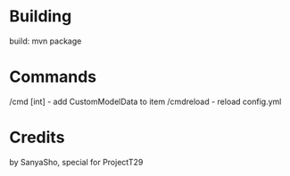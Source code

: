# Building
build:
mvn package

# Commands
/cmd [int] - add CustomModelData to item
/cmdreload - reload config.yml

# Credits
by SanyaSho, special for ProjectT29
